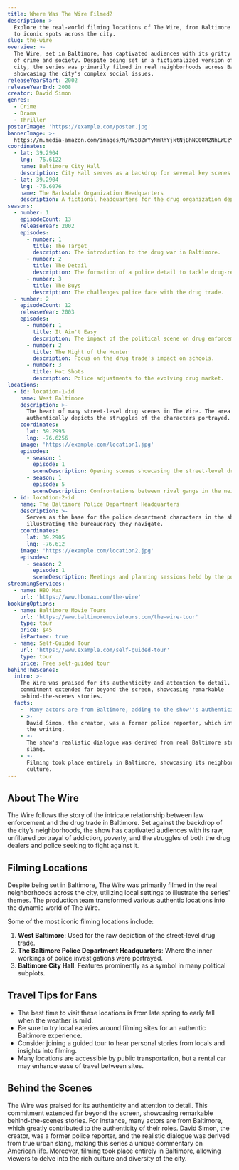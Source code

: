 ```yaml
---
title: Where Was The Wire Filmed?
description: >-
  Explore the real-world filming locations of The Wire, from Baltimore's streets
  to iconic spots across the city.
slug: the-wire
overview: >-
  The Wire, set in Baltimore, has captivated audiences with its gritty portrayal
  of crime and society. Despite being set in a fictionalized version of the
  city, the series was primarily filmed in real neighborhoods across Baltimore,
  showcasing the city's complex social issues.
releaseYearStart: 2002
releaseYearEnd: 2008
creator: David Simon
genres:
  - Crime
  - Drama
  - Thriller
posterImage: 'https://example.com/poster.jpg'
bannerImage: >-
  https://m.media-amazon.com/images/M/MV5BZWYyNmRhYjktNjBhNC00M2NhLWEzYmMtZDYwNmIyZTRiZWMzXkEyXkFqcGc@._V1_SX300.jpg
coordinates:
  - lat: 39.2904
    lng: -76.6122
    name: Baltimore City Hall
    description: City Hall serves as a backdrop for several key scenes in The Wire.
  - lat: 39.2904
    lng: -76.6076
    name: The Barksdale Organization Headquarters
    description: A fictional headquarters for the drug organization depicted in the series.
seasons:
  - number: 1
    episodeCount: 13
    releaseYear: 2002
    episodes:
      - number: 1
        title: The Target
        description: The introduction to the drug war in Baltimore.
      - number: 2
        title: The Detail
        description: The formation of a police detail to tackle drug-related crimes.
      - number: 3
        title: The Buys
        description: The challenges police face with the drug trade.
  - number: 2
    episodeCount: 12
    releaseYear: 2003
    episodes:
      - number: 1
        title: It Ain't Easy
        description: The impact of the political scene on drug enforcement.
      - number: 2
        title: The Night of the Hunter
        description: Focus on the drug trade's impact on schools.
      - number: 3
        title: Hot Shots
        description: Police adjustments to the evolving drug market.
locations:
  - id: location-1-id
    name: West Baltimore
    description: >-
      The heart of many street-level drug scenes in The Wire. The area
      authentically depicts the struggles of the characters portrayed.
    coordinates:
      lat: 39.2995
      lng: -76.6256
    image: 'https://example.com/location1.jpg'
    episodes:
      - season: 1
        episode: 1
        sceneDescription: Opening scenes showcasing the street-level drug trade.
      - season: 1
        episode: 5
        sceneDescription: Confrontations between rival gangs in the neighborhood.
  - id: location-2-id
    name: The Baltimore Police Department Headquarters
    description: >-
      Serves as the base for the police department characters in the show,
      illustrating the bureaucracy they navigate.
    coordinates:
      lat: 39.2905
      lng: -76.612
    image: 'https://example.com/location2.jpg'
    episodes:
      - season: 2
        episode: 1
        sceneDescription: Meetings and planning sessions held by the police detail.
streamingServices:
  - name: HBO Max
    url: 'https://www.hbomax.com/the-wire'
bookingOptions:
  - name: Baltimore Movie Tours
    url: 'https://www.baltimoremovietours.com/the-wire-tour'
    type: tour
    price: $45
    isPartner: true
  - name: Self-Guided Tour
    url: 'https://www.example.com/self-guided-tour'
    type: tour
    price: Free self-guided tour
behindTheScenes:
  intro: >-
    The Wire was praised for its authenticity and attention to detail. This
    commitment extended far beyond the screen, showcasing remarkable
    behind-the-scenes stories.
  facts:
    - 'Many actors are from Baltimore, adding to the show''s authenticity.'
    - >-
      David Simon, the creator, was a former police reporter, which influenced
      the writing.
    - >-
      The show's realistic dialogue was derived from real Baltimore street
      slang.
    - >-
      Filming took place entirely in Baltimore, showcasing its neighborhoods and
      culture.
---
```


## About The Wire

The Wire follows the story of the intricate relationship between law enforcement and the drug trade in Baltimore. Set against the backdrop of the city’s neighborhoods, the show has captivated audiences with its raw, unfiltered portrayal of addiction, poverty, and the struggles of both the drug dealers and police seeking to fight against it.

## Filming Locations

Despite being set in Baltimore, The Wire was primarily filmed in the real neighborhoods across the city, utilizing local settings to illustrate the series' themes. The production team transformed various authentic locations into the dynamic world of The Wire.

Some of the most iconic filming locations include:

1. **West Baltimore**: Used for the raw depiction of the street-level drug trade.
2. **The Baltimore Police Department Headquarters**: Where the inner workings of police investigations were portrayed.
3. **Baltimore City Hall**: Features prominently as a symbol in many political subplots.

## Travel Tips for Fans

- The best time to visit these locations is from late spring to early fall when the weather is mild.
- Be sure to try local eateries around filming sites for an authentic Baltimore experience.
- Consider joining a guided tour to hear personal stories from locals and insights into filming.
- Many locations are accessible by public transportation, but a rental car may enhance ease of travel between sites.

## Behind the Scenes

The Wire was praised for its authenticity and attention to detail. This commitment extended far beyond the screen, showcasing remarkable behind-the-scenes stories. For instance, many actors are from Baltimore, which greatly contributed to the authenticity of their roles. David Simon, the creator, was a former police reporter, and the realistic dialogue was derived from true urban slang, making this series a unique commentary on American life. Moreover, filming took place entirely in Baltimore, allowing viewers to delve into the rich culture and diversity of the city.
